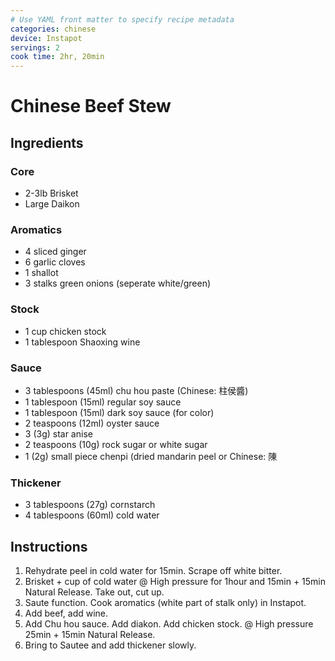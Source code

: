 ```yaml
---
# Use YAML front matter to specify recipe metadata
categories: chinese
device: Instapot
servings: 2
cook time: 2hr, 20min
---
```


# Chinese Beef Stew

## Ingredients

### Core

- 2-3lb Brisket
- Large Daikon

### Aromatics

- 4 sliced ginger
- 6 garlic cloves
- 1 shallot
- 3 stalks green onions (seperate white/green)

### Stock

- 1 cup chicken stock
- 1 tablespoon Shaoxing wine

### Sauce

- 3 tablespoons (45ml) chu hou paste (Chinese: 柱侯醬)
- 1 tablespoon (15ml) regular soy sauce
- 1 tablespoon (15ml) dark soy sauce (for color)
- 2 teaspoons (12ml) oyster sauce
- 3 (3g) star anise
- 2 teaspoons (10g) rock sugar or white sugar
- 1 (2g) small piece chenpi (dried mandarin peel or Chinese: 陳

### Thickener

- 3 tablespoons (27g) cornstarch
- 4 tablespoons (60ml) cold water

## Instructions

1. Rehydrate peel in cold water for 15min. Scrape off white bitter.
2. Brisket + cup of cold water @ High pressure for 1hour and 15min + 15min Natural Release. Take out, cut up.
3. Saute function. Cook aromatics (white part of stalk only) in Instapot.
4. Add beef, add wine.
5. Add Chu hou sauce. Add diakon. Add chicken stock. @ High pressure 25min + 15min Natural Release.
6. Bring to Sautee and add thickener slowly.

